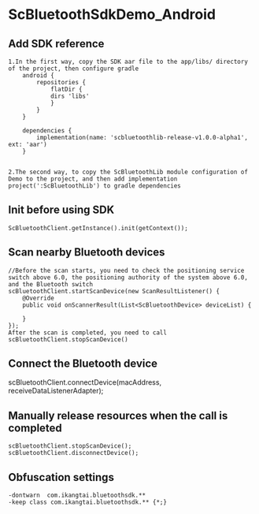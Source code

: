 # ScBluetoothSdkDemo_Android

## Add SDK reference
    1.In the first way, copy the SDK aar file to the app/libs/ directory of the project, then configure gradle
        android {
            repositories {
                flatDir {
                dirs 'libs'
                }
            }
        }

        dependencies {
            implementation(name: 'scbluetoothlib-release-v1.0.0-alpha1', ext: 'aar')
        }


    2.The second way, to copy the ScBluetoothLib module configuration of Demo to the project, and then add implementation project(':ScBluetoothLib') to gradle dependencies

## Init before using SDK
    ScBluetoothClient.getInstance().init(getContext());

## Scan nearby Bluetooth devices
    //Before the scan starts, you need to check the positioning service switch above 6.0, the positioning authority of the system above 6.0, and the Bluetooth switch
    scBluetoothClient.startScanDevice(new ScanResultListener() {
        @Override
        public void onScannerResult(List<ScBluetoothDevice> deviceList) {

        }
    });
    After the scan is completed, you need to call scBluetoothClient.stopScanDevice()

## Connect the Bluetooth device
  scBluetoothClient.connectDevice(macAddress, receiveDataListenerAdapter);

## Manually release resources when the call is completed
    scBluetoothClient.stopScanDevice();
    scBluetoothClient.disconnectDevice();

## Obfuscation settings
    -dontwarn  com.ikangtai.bluetoothsdk.**
    -keep class com.ikangtai.bluetoothsdk.** {*;}

